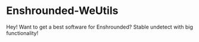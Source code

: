 # Enshrounded-WeUtils
Hey! Want to get a best software for Enshrounded? Stable undetect with big functionality! 
